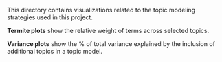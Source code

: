 This directory contains visualizations related to the topic modeling strategies used in this project. 

**Termite plots** show the relative weight of terms across selected topics.

**Variance plots** show the % of total variance explained by the inclusion of additional topics in a topic model.
